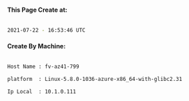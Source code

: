 
   
#### This Page Create at:

```bash

2021-07-22 - 16:53:46 UTC

```

#### Create By Machine:

```bash

Host Name : fv-az41-799

platform  : Linux-5.8.0-1036-azure-x86_64-with-glibc2.31

Ip Local  : 10.1.0.111

```

